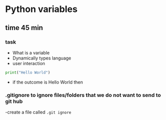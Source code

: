 # Python variables
## time 45 min 
### task 

- What is a variable
- Dynamically types language
- user interaction

```python
print("Hello World")
```

- if the outcome is Hello World then 

### .gitignore to ignore files/folders that we do not want to send to git hub

-create a file called ```.git ignore```